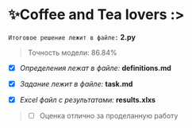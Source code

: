 # ✨Coffee and Tea lovers :>
`Итоговое решение лежит в файле:` **2.py**
> Точность модели: 86.84%

- [x] *Определения лежат в файле:* **definitions.md**

- [x] *Задание лежит в файле:* **task.md**

- [x] *Excel файл с результатами:* **results.xlxs**

> - [ ] Оценка отлично за проделанную работу
